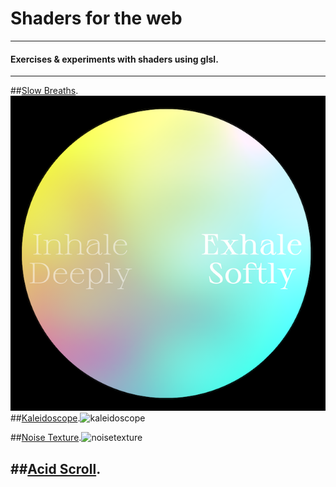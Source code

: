 # Shaders for the web

---

#### Exercises & experiments with shaders using glsl.

---

##[Slow Breaths](https://johnalexanderberg.github.io/shadersfortheweb/01-slowbreaths/index.html).
![](slowbreaths.png)
##[Kaleidoscope](https://johnalexanderberg.github.io/shadersfortheweb/02-kaleidoscope/index.html).<img width="665" alt="kaleidoscope" src="https://user-images.githubusercontent.com/72527002/147860893-cacc56de-8728-474e-8981-4fa63c130a9a.png">

##[Noise Texture](https://johnalexanderberg.github.io/shadersfortheweb/03-noise-texture/index.html).<img width="648" alt="noisetexture" src="https://user-images.githubusercontent.com/72527002/147860907-25d658da-491c-470f-b574-91cbe8fc35b5.png">

##[Acid Scroll](https://johnalexanderberg.github.io/shadersfortheweb/04-neon-nights/index.html).
---
